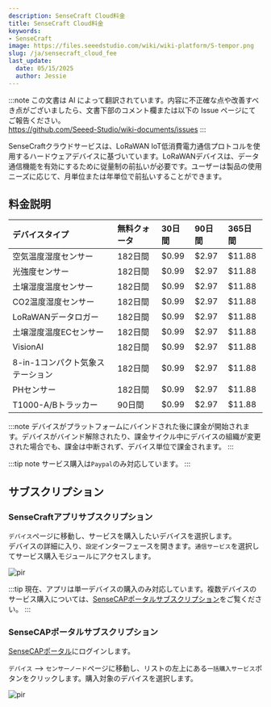 ```yaml
---
description: SenseCraft Cloud料金
title: SenseCraft Cloud料金
keywords:
- SenseCraft
image: https://files.seeedstudio.com/wiki/wiki-platform/S-tempor.png
slug: /ja/sensecraft_cloud_fee
last_update:
  date: 05/15/2025
  author: Jessie
---
```

:::note
この文書は AI によって翻訳されています。内容に不正確な点や改善すべき点がございましたら、文書下部のコメント欄または以下の Issue ページにてご報告ください。  
https://github.com/Seeed-Studio/wiki-documents/issues
:::

SenseCraftクラウドサービスは、LoRaWAN IoT低消費電力通信プロトコルを使用するハードウェアデバイスに基づいています。LoRaWANデバイスは、データ通信機能を有効にするために従量制の前払いが必要です。ユーザーは製品の使用ニーズに応じて、月単位または年単位で前払いすることができます。

## 料金説明


|**デバイスタイプ**|**無料クォータ**|**30日間**|**90日間**|**365日間**|
| :- | :- | :- | :- | :- |
|空気温度湿度センサー|182日間|$0.99|$2.97|$11.88|
|光強度センサー|182日間|$0.99|$2.97|$11.88|
|土壌湿度温度センサー|182日間|$0.99|$2.97|$11.88|
|CO2温度湿度センサー|182日間|$0.99|$2.97|$11.88|
|LoRaWANデータロガー|182日間|$0.99|$2.97|$11.88|
|土壌湿度温度ECセンサー|182日間|$0.99|$2.97|$11.88|
|VisionAI|182日間|$0.99|$2.97|$11.88|
|8-in-1コンパクト気象ステーション|182日間|$0.99|$2.97|$11.88|
|PHセンサー|182日間|$0.99|$2.97|$11.88|
|T1000-A/Bトラッカー|90日間|$0.99|$2.97|$11.88|

:::note
デバイスがプラットフォームにバインドされた後に課金が開始されます。デバイスがバインド解除されたり、課金サイクル中にデバイスの組織が変更された場合でも、課金は中断されず、デバイス単位で課金されます。
:::

:::tip note
サービス購入は`Paypal`のみ対応しています。
:::
## サブスクリプション


### SenseCraftアプリサブスクリプション

`デバイス`ページに移動し、サービスを購入したいデバイスを選択します。  
デバイスの詳細に入り、`設定`インターフェースを開きます。`通信サービス`を選択してサービス購入モジュールにアクセスします。

<p style={{textAlign: 'center'}}><img src="https://files.seeedstudio.com/wiki/sensecap_mate_app/fee_1.png" alt="pir" width={600} height="auto" /></p>



:::tip
現在、アプリは単一デバイスの購入のみ対応しています。複数デバイスのサービス購入については、[SenseCAPポータルサブスクリプション](https://wiki.seeedstudio.com/ja/sensecraft_cloud_fee/#sensecap-portal-services-subscription)をご覧ください。
:::



### SenseCAPポータルサブスクリプション


[SenseCAPポータル](https://sensecap.seeed.cc)にログインします。

`デバイス` —> `センサーノード`ページに移動し、リストの左上にある`一括購入サービス`ボタンをクリックします。購入対象のデバイスを選択します。

<p style={{textAlign: 'center'}}><img src="https://files.seeedstudio.com/wiki/sensecap_mate_app/portal_fee_1.png" alt="pir" width={600} height="auto" /></p>